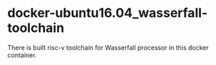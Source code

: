 # docker-ubuntu16.04_wasserfall-toolchain
There is built risc-v toolchain for Wasserfall processor in this docker container.
